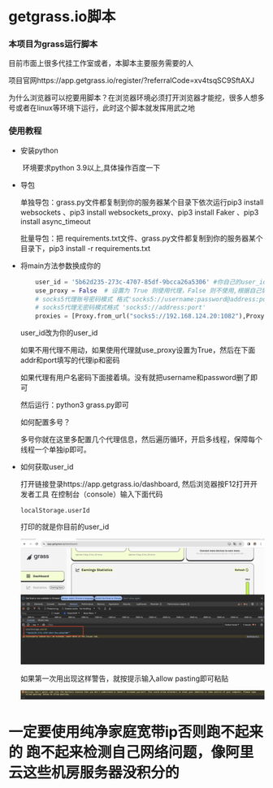 # getgrass.io脚本

### 本项目为grass运行脚本

目前市面上很多代挂工作室或者，本脚本主要服务需要的人

项目官网https://app.getgrass.io/register/?referralCode=xv4tsqSC9SftAXJ

为什么浏览器可以挖要用脚本？在浏览器环境必须打开浏览器才能挖，很多人想多号或者在linux等环境下运行，此时这个脚本就发挥用武之地

### 使用教程

- 安装python

  ​	环境要求python 3.9以上,具体操作百度一下

- 导包

  单独导包：grass.py文件都复制到你的服务器某个目录下依次运行pip3 install websockets  、pip3 install websockets_proxy、pip3 install Faker 、pip3 install async_timeout

  批量导包：把 requirements.txt文件、grass.py文件都复制到你的服务器某个目录下，pip3 install -r requirements.txt

- 将main方法参数换成你的

  ~~~python
      user_id = '5b62d235-273c-4707-85df-9bcca26a5306' #你自己的user_id
      use_proxy = False  # 设置为 True 则使用代理，False 则不使用,根据自己需求
      # socks5代理账号密码模式 格式'socks5://username:password@address:port'
      # socks5代理无密码模式格式 'socks5://address:port'
      proxies = [Proxy.from_url("socks5://192.168.124.20:1082"),Proxy.from_url("socks5://udk390:32384@182.44.113.41:16790")]#如果使用代理把这里改成你的，使用几个改几个
  
  
  ~~~

  

  user_id改为你的user_id

  如果不用代理不用动，如果使用代理就use_proxy设置为True，然后在下面addr和port填写的代理ip和密码

  如果代理有用户名密码下面接着填。没有就把username和password删了即可
  
  然后运行：python3 grass.py即可

  如何配置多号？

  多号你就在这里多配置几个代理信息，然后遍历循环，开启多线程，保障每个线程一个单独ip即可。

- 如何获取user_id

  打开链接登录https://app.getgrass.io/dashboard,  然后浏览器按F12打开开发者工具 在控制台（console）输入下面代码

  ```
  localStorage.userId
  ```

  打印的就是你目前的user_id

  ![image-20240206145338215](https://raw.githubusercontent.com/91qkxs/tc/file/uPic/image-20240206145338215.png)

  如果第一次用出现这样警告，就按提示输入allow pasting即可粘贴

  ![image-20240206145444725](https://raw.githubusercontent.com/91qkxs/tc/file/uPic/image-20240206145444725.png)


# 一定要使用纯净家庭宽带ip否则跑不起来的 跑不起来检测自己网络问题，像阿里云这些机房服务器没积分的
